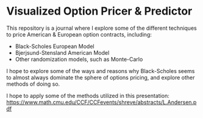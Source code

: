 # Visualized Option Pricer & Predictor

This repository is a journal where I explore some of the different techniques to price American & European option contracts, including:

- Black-Scholes European Model
- Bjerjsund-Stensland American Model
- Other randomization models, such as Monte-Carlo

I hope to explore some of the ways and reasons why Black-Scholes seems to almost always dominate the sphere of options pricing, and explore other methods of doing so.

I hope to apply some of the methods utilized in this presentation:
https://www.math.cmu.edu/CCF/CCFevents/shreve/abstracts/L.Andersen.pdf
